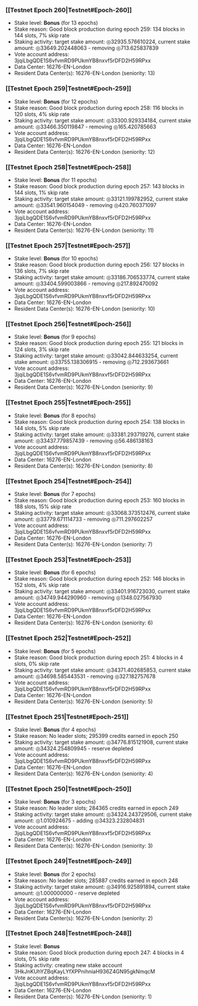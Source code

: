 ### [[Testnet Epoch 260|Testnet#Epoch-260]]
* Stake level: **Bonus** (for 13 epochs)
* Stake reason: Good block production during epoch 259: 134 blocks in 144 slots, 7% skip rate
* Staking activity: target stake amount: ◎32935.576610224, current stake amount: ◎33649.202448063 - removing ◎713.625837839
* Vote account address: 3jqiLbgQDE1S6vfvmRD9PUkmYB8nxvf5rDFD2H59RPxx
* Data Center: 16276-EN-London
* Resident Data Center(s): 16276-EN-London (seniority: 13)
### [[Testnet Epoch 259|Testnet#Epoch-259]]
* Stake level: **Bonus** (for 12 epochs)
* Stake reason: Good block production during epoch 258: 116 blocks in 120 slots, 4% skip rate
* Staking activity: target stake amount: ◎33300.929334184, current stake amount: ◎33466.350119847 - removing ◎165.420785663
* Vote account address: 3jqiLbgQDE1S6vfvmRD9PUkmYB8nxvf5rDFD2H59RPxx
* Data Center: 16276-EN-London
* Resident Data Center(s): 16276-EN-London (seniority: 12)
### [[Testnet Epoch 258|Testnet#Epoch-258]]
* Stake level: **Bonus** (for 11 epochs)
* Stake reason: Good block production during epoch 257: 143 blocks in 144 slots, 1% skip rate
* Staking activity: target stake amount: ◎33121.199782952, current stake amount: ◎33541.960154049 - removing ◎420.760371097
* Vote account address: 3jqiLbgQDE1S6vfvmRD9PUkmYB8nxvf5rDFD2H59RPxx
* Data Center: 16276-EN-London
* Resident Data Center(s): 16276-EN-London (seniority: 11)
### [[Testnet Epoch 257|Testnet#Epoch-257]]
* Stake level: **Bonus** (for 10 epochs)
* Stake reason: Good block production during epoch 256: 127 blocks in 136 slots, 7% skip rate
* Staking activity: target stake amount: ◎33186.706533774, current stake amount: ◎33404.599003866 - removing ◎217.892470092
* Vote account address: 3jqiLbgQDE1S6vfvmRD9PUkmYB8nxvf5rDFD2H59RPxx
* Data Center: 16276-EN-London
* Resident Data Center(s): 16276-EN-London (seniority: 10)
### [[Testnet Epoch 256|Testnet#Epoch-256]]
* Stake level: **Bonus** (for 9 epochs)
* Stake reason: Good block production during epoch 255: 121 blocks in 124 slots, 3% skip rate
* Staking activity: target stake amount: ◎33042.844633254, current stake amount: ◎33755.138306915 - removing ◎712.293673661
* Vote account address: 3jqiLbgQDE1S6vfvmRD9PUkmYB8nxvf5rDFD2H59RPxx
* Data Center: 16276-EN-London
* Resident Data Center(s): 16276-EN-London (seniority: 9)
### [[Testnet Epoch 255|Testnet#Epoch-255]]
* Stake level: **Bonus** (for 8 epochs)
* Stake reason: Good block production during epoch 254: 138 blocks in 144 slots, 5% skip rate
* Staking activity: target stake amount: ◎33381.293719276, current stake amount: ◎33437.779857439 - removing ◎56.486138163
* Vote account address: 3jqiLbgQDE1S6vfvmRD9PUkmYB8nxvf5rDFD2H59RPxx
* Data Center: 16276-EN-London
* Resident Data Center(s): 16276-EN-London (seniority: 8)
### [[Testnet Epoch 254|Testnet#Epoch-254]]
* Stake level: **Bonus** (for 7 epochs)
* Stake reason: Good block production during epoch 253: 160 blocks in 188 slots, 15% skip rate
* Staking activity: target stake amount: ◎33068.373512476, current stake amount: ◎33779.671114733 - removing ◎711.297602257
* Vote account address: 3jqiLbgQDE1S6vfvmRD9PUkmYB8nxvf5rDFD2H59RPxx
* Data Center: 16276-EN-London
* Resident Data Center(s): 16276-EN-London (seniority: 7)
### [[Testnet Epoch 253|Testnet#Epoch-253]]
* Stake level: **Bonus** (for 6 epochs)
* Stake reason: Good block production during epoch 252: 146 blocks in 152 slots, 4% skip rate
* Staking activity: target stake amount: ◎33401.916723030, current stake amount: ◎34749.944290960 - removing ◎1348.027567930
* Vote account address: 3jqiLbgQDE1S6vfvmRD9PUkmYB8nxvf5rDFD2H59RPxx
* Data Center: 16276-EN-London
* Resident Data Center(s): 16276-EN-London (seniority: 6)
### [[Testnet Epoch 252|Testnet#Epoch-252]]
* Stake level: **Bonus** (for 5 epochs)
* Stake reason: Good block production during epoch 251: 4 blocks in 4 slots, 0% skip rate
* Staking activity: target stake amount: ◎34371.402685853, current stake amount: ◎34698.585443531 - removing ◎327.182757678
* Vote account address: 3jqiLbgQDE1S6vfvmRD9PUkmYB8nxvf5rDFD2H59RPxx
* Data Center: 16276-EN-London
* Resident Data Center(s): 16276-EN-London (seniority: 5)
### [[Testnet Epoch 251|Testnet#Epoch-251]]
* Stake level: **Bonus** (for 4 epochs)
* Stake reason: No leader slots; 295399 credits earned in epoch 250
* Staking activity: target stake amount: ◎34776.815121908, current stake amount: ◎34324.254809945 - reserve depleted
* Vote account address: 3jqiLbgQDE1S6vfvmRD9PUkmYB8nxvf5rDFD2H59RPxx
* Data Center: 16276-EN-London
* Resident Data Center(s): 16276-EN-London (seniority: 4)
### [[Testnet Epoch 250|Testnet#Epoch-250]]
* Stake level: **Bonus** (for 3 epochs)
* Stake reason: No leader slots; 284365 credits earned in epoch 249
* Staking activity: target stake amount: ◎34324.243729506, current stake amount: ◎1.010924675 - adding ◎34323.232804831
* Vote account address: 3jqiLbgQDE1S6vfvmRD9PUkmYB8nxvf5rDFD2H59RPxx
* Data Center: 16276-EN-London
* Resident Data Center(s): 16276-EN-London (seniority: 3)
### [[Testnet Epoch 249|Testnet#Epoch-249]]
* Stake level: **Bonus** (for 2 epochs)
* Stake reason: No leader slots; 285887 credits earned in epoch 248
* Staking activity: target stake amount: ◎34916.925891894, current stake amount: ◎1.000000000 - reserve depleted
* Vote account address: 3jqiLbgQDE1S6vfvmRD9PUkmYB8nxvf5rDFD2H59RPxx
* Data Center: 16276-EN-London
* Resident Data Center(s): 16276-EN-London (seniority: 2)
### [[Testnet Epoch 248|Testnet#Epoch-248]]
* Stake level: **Bonus**
* Stake reason: Good block production during epoch 247: 4 blocks in 4 slots, 0% skip rate
* Staking activity: creating new stake account 3HkJnKUhYZBqKayLYfXPPnihniaH936Z4GN95gkNmqcM
* Vote account address: 3jqiLbgQDE1S6vfvmRD9PUkmYB8nxvf5rDFD2H59RPxx
* Data Center: 16276-EN-London
* Resident Data Center(s): 16276-EN-London (seniority: 1)